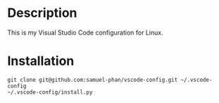 # Description

This is my Visual Studio Code configuration for Linux.

# Installation

```
git clone git@github.com:samuel-phan/vscode-config.git ~/.vscode-config
~/.vscode-config/install.py
```
